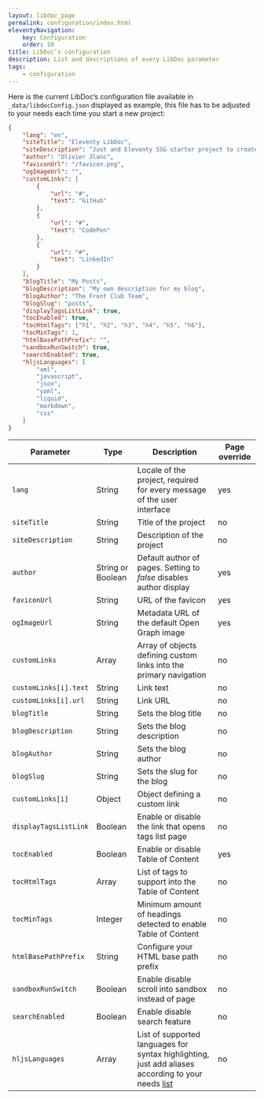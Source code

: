 ```yaml
---
layout: libdoc_page
permalink: configuration/index.html
eleventyNavigation:
    key: Configuration
    order: 10
title: LibDoc’s configuration
description: List and descriptions of every LibDoc parameter
tags:
    - configuration
---
```


Here is the current LibDoc’s configuration file available in `_data/libdocConfig.json` displayed as example, this file has to be adjusted to your needs each time you start a new project:

```json
{
    "lang": "en",
    "siteTitle": "Eleventy LibDoc",
    "siteDescription": "Just and Eleventy SSG starter project to create documentation website",
    "author": "Olivier 3lanc",
    "faviconUrl": "/favicon.png",
    "ogImageUrl": "",
    "customLinks": [
        {
            "url": "#",
            "text": "GitHub"
        },
        {
            "url": "#",
            "text": "CodePen"
        },
        {
            "url": "#",
            "text": "LinkedIn"
        }
    ],
    "blogTitle": "My Posts",
    "blogDescription": "My own description for my blog",
    "blogAuthor": "The Front Club Team",
    "blogSlug": "posts",
    "displayTagsListLink": true,
    "tocEnabled": true,
    "tocHtmlTags": ["h1", "h2", "h3", "h4", "h5", "h6"],
    "tocMinTags": 1,
    "htmlBasePathPrefix": "",
    "sandboxRunSwitch": true,
    "searchEnabled": true,
    "hljsLanguages": [
        "xml",
        "javascript",
        "json",
        "yaml",
        "liquid",
        "markdown",
        "css"
    ]
}
```

Parameter | Type | Description | Page override
--- |--- |--- |---
`lang`| String | Locale of the project, required for every message of the user interface | yes
`siteTitle` | String | Title of the project | no
`siteDescription` | String | Description of the project | no
`author` | String or Boolean | Default author of pages. Setting to <var>false</var> disables author display | yes
`faviconUrl` | String | URL of the favicon | yes
`ogImageUrl` | String | Metadata URL of the default Open Graph image | yes
`customLinks` | Array | Array of objects defining custom links into the primary navigation | no
`customLinks[i].text` | String | Link text | no
`customLinks[i].url` | String | Link URL | no
`blogTitle` | String | Sets the blog title | no
`blogDescription` | String | Sets the blog description | no
`blogAuthor` | String | Sets the blog author | no
`blogSlug` | String | Sets the slug for the blog | no
`customLinks[i]` | Object | Object defining a custom link | no
`displayTagsListLink` | Boolean | Enable or disable the link that opens tags list page | no
`tocEnabled` | Boolean | Enable or disable Table of Content | yes
`tocHtmlTags` | Array | List of tags to support into the Table of Content | no
`tocMinTags` | Integer | Minimum amount of headings detected to enable Table of Content | no
`htmlBasePathPrefix` | String | Configure your HTML base path prefix | no
`sandboxRunSwitch` | Boolean | Enable disable scroll into sandbox instead of page | no
`searchEnabled` | Boolean | Enable disable search feature | no
`hljsLanguages` | Array | List of supported languages for syntax highlighting, just add aliases according to your needs [list](https://highlightjs.readthedocs.io/en/latest/supported-languages.html) | no
